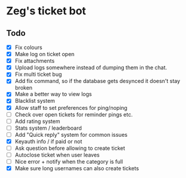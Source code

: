 # Zeg's ticket bot

## Todo

- [x] Fix colours
- [x] Make log on ticket open
- [x] Fix attachments
- [x] Upload logs somewhere instead of dumping them in the chat.
- [x] Fix multi ticket bug
- [x] Add fix command, so if the database gets desynced it doesn't stay broken
- [x] Make a better way to view logs
- [x] Blacklist system
- [x] Allow staff to set preferences for ping/noping
- [ ] Check over open tickets for reminder pings etc.
- [ ] Add rating system
- [ ] Stats system / leaderboard
- [ ] Add "Quick reply" system for common issues
- [x] Keyauth info / if paid or not
- [ ] Ask question before allowing to create ticket
- [ ] Autoclose ticket when user leaves
- [ ] Nice error + notify when the category is full
- [x] Make sure long usernames can also create tickets
